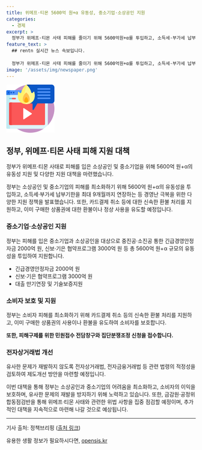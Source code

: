 ```yaml
---
title: 위메프·티몬 5600억 원+α 유동성, 중소기업·소상공인 지원
categories:
  - 경제
excerpt: >
  정부가 위메프·티몬 사태 피해를 줄이기 위해 5600억원+α를 투입하고, 소득세·부가세 납부기한을 최대 9개월까지 연장하는 등의 지원책을 마련했다. 또한, 카드결제 취소 및 환불 처리를 신속하게 지원하고, 중소기업·소상공인에게 긴급경영안정자금 지원을 약속했다. 민원접수 창구를 운영하고, 피해 소비자를 위한 집단분쟁조정 신청 접수도 진행된다. 또한, 전자상거래법 등 관련 법령의 적정성을 검토하여 유사한 문제가 재발하지 않도록 예방책을 마련할 예정이다. (요약문)
feature_text: >
  ## rentn 실시간 뉴스 속보입니다.

  정부가 위메프·티몬 사태 피해를 줄이기 위해 5600억원+α를 투입하고, 소득세·부가세 납부기한을 최대 9개월까지 연장하는 등의 지원책을 마련했다. 또한, 카드결제 취소 및 환불 처리를 신속하게 지원하고, 중소기업·소상공인에게 긴급경영안정자금 지원을 약속했다. 민원접수 창구를 운영하고, 피해 소비자를 위한 집단분쟁조정 신청 접수도 진행된다. 또한, 전자상거래법 등 관련 법령의 적정성을 검토하여 유사한 문제가 재발하지 않도록 예방책을 마련할 예정이다. (요약문)
image: '/assets/img/newspaper.png'
---
```


<p><img src="/assets/img/news.png" alt="rentncar 속보" /></p>

<h2 data-ke-size="size26">정부, 위메프·티몬 사태 피해 지원 대책</h2>

<p>정부가 위메프·티몬 사태로 피해를 입은 소상공인 및 중소기업을 위해 5600억 원+α의 유동성 지원 및 다양한 지원 대책을 마련했습니다.</p>

<p data-ke-size="size16">정부는 소상공인 및 중소기업의 피해를 최소화하기 위해 5600억 원+α의 유동성을 투입하고, 소득세·부가세 납부기한을 최대 9개월까지 연장하는 등 경영난 극복을 위한 다양한 지원 정책을 발표했습니다. 또한, 카드결제 취소 등에 대한 신속한 환불 처리를 지원하고, 이미 구매한 상품권에 대한 환불이나 정상 사용을 유도할 예정입니다.</p>

<h3>중소기업·소상공인 지원</h3>

<p>정부는 피해를 입은 중소기업과 소상공인을 대상으로 중진공·소진공 통한 긴급경영안정자금 2000억 원, 신보·기은 협약프로그램 3000억 원 등 총 5600억 원+α 규모의 유동성을 투입하여 지원합니다.</p>

<ul>
  <li>긴급경영안정자금 2000억 원</li>
  <li>신보·기은 협약프로그램 3000억 원</li>
  <li>대출 만기연장 및 기술보증지원</li>
</ul>

<h3>소비자 보호 및 지원</h3>

<p>정부는 소비자 피해를 최소화하기 위해 카드결제 취소 등의 신속한 환불 처리를 지원하고, 이미 구매한 상품권의 사용이나 환불을 유도하여 소비자를 보호합니다.</p>

<p><td style="text-align: center; height: 17px;"><b>또한, 피해구제를 위한 민원접수 전담창구와 집단분쟁조정 신청을 접수합니다.</b></td></p>

<h3>전자상거래법 개선</h3>

<p>유사한 문제가 재발하지 않도록 전자상거래법, 전자금융거래법 등 관련 법령의 적정성을 검토하여 제도개선 방안을 마련할 예정입니다.</p>

<p data-ke-size="size16">이번 대책을 통해 정부는 소상공인과 중소기업의 어려움을 최소화하고, 소비자의 이익을 보호하며, 유사한 문제의 재발을 방지하기 위해 노력하고 있습니다. 또한, 금감원·공정위 합동점검반을 통해 위메프·티몬 사태와 관련한 위법 사항을 집중 점검할 예정이며, 추가적인 대책을 지속적으로 마련해 나갈 것으로 예상됩니다.</p>

<hr>

<p data-ke-size="size16">기사 출처: 정책브리핑 (<a href='https://https://www.korea.kr/briefing/pressReleaseView.do?newsId=156398112'>출처 링크</a>)</p>
유용한 생활 정보가 필요하시다면, <a href="https://opensis.kr" rel="dofollow">opensis.kr</a>


